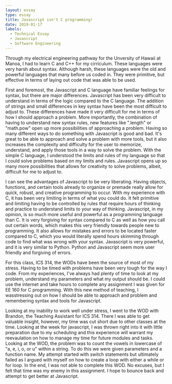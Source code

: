 ```yaml
---
layout: essay
type: essay
title: Javascript isn't C programming!
date: 2019-01-17
labels:
  - Technical Essay
  - Javascript
  - Software Engineering
---
```

Through my electrical engineering pathway for the Unversity of Hawaii at Manoa, I had to learn C and C++ for my cirriculum. These languages were very harsh about syntax. Although harsh, these languages were the old and powerful languages that many before us coded in. They were primitive, but effective in terms of laying out code that was able to be used.

First and foremost, the Javascript and C language have familiar feelings for syntax, but there are major differences. Javascript has been very difficult to understand in terms of the logic compared to the C language. The addition of strings and small differences in key syntax have been the most difficult to adjust to. These differences have made it very difficult for me in terms of how I should approach a problem. More importantly, the combination of having to understand new syntax rules, new features like ".length" or "math.pow" open up more possibilities of approaching a problem. Having so many different ways to do something with Javascript is good and bad. It's great to be able to approach and solve a problem with more tools, but it also increases the complexity and difficulty for the user to memorize, understand, and apply those tools in a way to solve the problem. With the simple C language, I understood the limits and rules of my language so that I could solve problems based on my limits and rules. 
Javascript opens up so many more possibilities that allows for creativity to solve problems, albeit, difficult for me to adjust to.

I can see the advantages of Javascript to be very liberating. Having objects, functions, and certain tools already to organize or premade really allow for quick, robust, and creative programming to occur. With my experience with C, it has been very limiting in terms of what you could do. It felt primitive and limiting having to be controlled by rules that require hours of thinking and practice to understand limits to your way of thinking. Javascript, in my opinion, is so much more useful and powerful as a programming language than C. It is very forgiving for syntax compared to C as well as how you call out certain words, which makes this very friendly towards people new to programming. It also allows for mistakes and errors to be located faster compared to C, which you would literally spend hours skimming through code to find what was wrong with your syntax. Javascript is very powerful, and it is very similar to Python. Python and Javascript seem more user friendly and forgiving of errors.

For this class, ICS 314, the WODs have been the source of most of my stress. Having to be timed with problems have been very tough for the way I code. From my experiences, I've always had plenty of time to look at my problem, understand my parameters and what my output should be. I could use the internet and take hours to complete any assignment I was given for EE 160 for C programming. With this new method of teaching, I wasstressing out on how I should be able to approach and problem and remembering syntax and tools for Javascript. 

Looking at my inability to work well under stress, I went to the WOD with Brandon, the Teaching Assistant for ICS 314. There I was able to get valuable insight, however, my time was cut short due to other classes at the time. Looking at the week for javascript, I was thrown right into it with little preparation due to my scheduling and this experience will warrant my reevaulation on how to manage my time for future modules and tasks. Looking at the WOD, the problem was to count the vowels in lowercase of "a, e, i, o, or u" within a string. To do this we were given parameters and a function name. My attempt started with switch statements but ultimately failed as I argued with myself on how to create a loop with either a while or for loop. In the end, I was not able to complete this WOD. No excuses, but I felt that time was my enemy in this assignment. I hope to bounce back and attempt to get better at Javascript.
